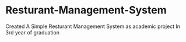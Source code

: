 # Resturant-Management-System
Created A Simple Resturant Management System as academic project In 3rd year of graduation
